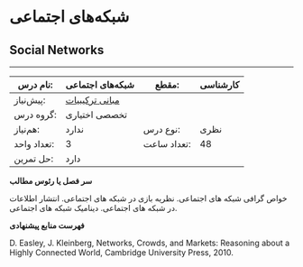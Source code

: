 # شبکه‌های اجتماعی
## Social Networks
_______________________________________________________________________________
| نام درس:    | شبکه‌های اجتماعی                                            | مقطع:       | کارشناسی      |
| ----------- | ----------------------------------------------------------- | ----------- | ------------- |
| پیش‌نیاز:   | [مبانی ترکیبیات](mandatory/Foundation-of-Combinatorics.md)
 | گروه درس:   | تخصصی اختیاری |
| هم‌نیاز:    | ندارد                                                       | نوع درس:    | نظری          |
| تعداد واحد: | 3                                                           | تعداد ساعت: | 48            |
| حل تمرین:   |  دارد                                                       |             |               |

**سر فصل یا رئوس مطالب**

خواص گرافی شبکه های اجتماعی. نظریه بازی در شبکه های اجتماعی. انتشار اطلاعات در شبکه های اجتماعی. دینامیک شبکه های اجتماعی.

**فهرست منابع پیشنهادی**

D. Easley, J. Kleinberg, Networks, Crowds, and Markets: Reasoning about a Highly Connected World, Cambridge University Press, 2010.
